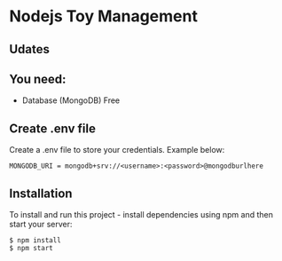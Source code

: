 # Nodejs Toy Management 

## Udates

## You need:

- Database (MongoDB) Free

## Create .env file

Create a .env file to store your credentials. Example below:

```
MONGODB_URI = mongodb+srv://<username>:<password>@mongodburlhere
```

## Installation

To install and run this project - install dependencies using npm and then start your server:

```
$ npm install
$ npm start
```
